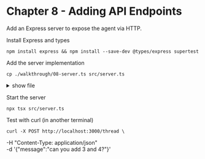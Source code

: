 # Chapter 8 - Adding API Endpoints

Add an Express server to expose the agent via HTTP.

Install Express and types

    npm install express && npm install --save-dev @types/express supertest

Add the server implementation

    cp ./walkthrough/08-server.ts src/server.ts

<details>
<summary>show file</summary>

```ts
// ./walkthrough/08-server.ts
import express from 'express';
import { Thread, agentLoop } from '../src/agent';

const app = express();
app.use(express.json());

// POST /thread - Start new thread
app.post('/thread', async (req, res) => {
    const thread = new Thread([{
        type: "user_input",
        data: req.body.message
    }]);
    const result = await agentLoop(thread);
    res.json(result);
});

// GET /thread/:id - Get thread status 
app.get('/thread/:id', (req, res) => {
    // optional - add state
    res.status(404).json({ error: "Not implemented yet" });
});

const port = process.env.PORT || 3000;
app.listen(port, () => {
    console.log(`Server running on port ${port}`);
});

export { app };
```

</details>

Start the server

    npx tsx src/server.ts

Test with curl (in another terminal)

    curl -X POST http://localhost:3000/thread \
  -H "Content-Type: application/json" \
  -d '{"message":"can you add 3 and 4?"}'

